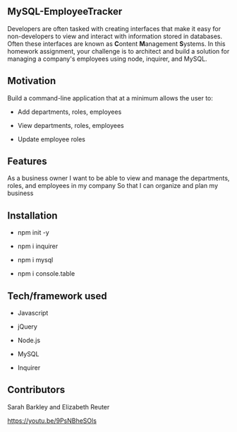 ## MySQL-EmployeeTracker
Developers are often tasked with creating interfaces that make it easy for non-developers to view and interact with information stored in databases. Often these interfaces are known as **C**ontent **M**anagement **S**ystems. In this homework assignment, your challenge is to architect and build a solution for managing a company's employees using node, inquirer, and MySQL.

## Motivation
Build a command-line application that at a minimum allows the user to:

  * Add departments, roles, employees

  * View departments, roles, employees

  * Update employee roles


## Features
As a business owner
I want to be able to view and manage the departments, roles, and employees in my company
So that I can organize and plan my business


## Installation

  * npm init -y

  * npm i inquirer

  * npm i mysql
  
  * npm i console.table


## Tech/framework used

  * Javascript

  * jQuery 

  * Node.js 
  
  * MySQL 
  
  * Inquirer


## Contributors
  Sarah Barkley and Elizabeth Reuter
  
  https://youtu.be/9PsNBheSOls
